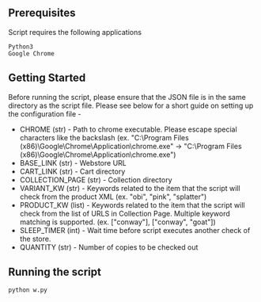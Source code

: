 ## Prerequisites

Script requires the following applications

```
Python3
Google Chrome
```

## Getting Started

Before running the script, please ensure that the JSON file is in the same directory as the script file. Please see below for a short guide on setting up the configuration file -

* CHROME (str) - Path to chrome executable. Please escape special characters like the backslash (ex. "C:\Program Files (x86)\Google\Chrome\Application\chrome.exe" -> "C:\\Program Files (x86)\\Google\\Chrome\\Application\\chrome.exe")
* BASE_LINK (str) - Webstore URL
* CART_LINK (str) - Cart directory
* COLLECTION_PAGE (str) - Collection directory
* VARIANT_KW (str) - Keywords related to the item that the script will check from the product XML (ex. "obi", "pink", "splatter")
* PRODUCT_KW (list) - Keywords related to the item that the script will check from the list of URLS in Collection Page. Multiple keyword matching is supported. (ex. ["conway"], ["conway", "goat"])
* SLEEP_TIMER (int) - Wait time before script executes another check of the store.
* QUANTITY (str) - Number of copies to be checked out

## Running the script

```
python w.py
```
